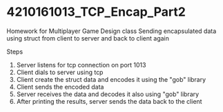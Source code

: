 # 4210161013_TCP_Encap_Part2
Homework for Multiplayer Game Design class
Sending encapsulated data using struct from client to server and back to client again

Steps
1. Server listens for tcp connection on port 1013
2. Client dials to server using tcp
3. Client create the struct data and encodes it using the "gob" library
4. Client sends the encoded data
5. Server receives the data and decodes it also using "gob" library
6. After printing the results, server sends the data back to the client
